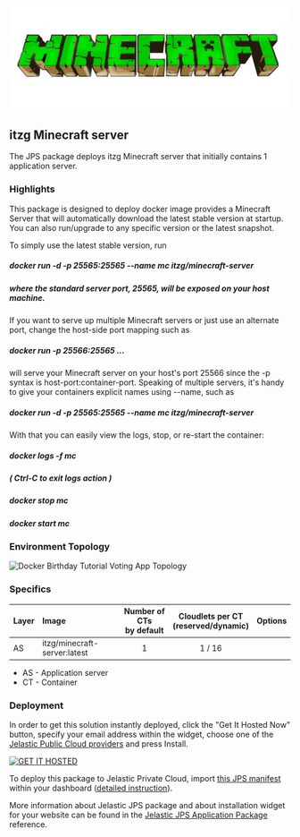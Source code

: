 [![itzg Minecraft server](images/Minecraft.png)](../../../jelastic-docker-birthday)
## itzg Minecraft server

The JPS package deploys itzg Minecraft server that initially contains 1 application server.

### Highlights
This package is designed to deploy docker image provides a Minecraft Server that will automatically download the latest stable version at startup. You can also run/upgrade to any specific version or the latest snapshot.

To simply use the latest stable version, run
##### docker run -d -p 25565:25565 --name mc itzg/minecraft-server
##### where the standard server port, 25565, will be exposed on your host machine.

If you want to serve up multiple Minecraft servers or just use an alternate port,
change the host-side port mapping such as
##### docker run -p 25566:25565 ...

will serve your Minecraft server on your host's port 25566 since the -p syntax is
host-port:container-port.
Speaking of multiple servers, it's handy to give your containers explicit names using --name, such as

##### docker run -d -p 25565:25565 --name mc itzg/minecraft-server

With that you can easily view the logs, stop, or re-start the container:

##### docker logs -f mc
#####   ( Ctrl-C to exit logs action )
##### docker stop mc
##### docker start mc


### Environment Topology

![Docker Birthday Tutorial Voting App Topology](https://docs.google.com/drawings/d/12zfJ4rPRBFMcZ_pwF86N6a7YGwTL4uImNdwf3MJwOcs/pub?w=276&h=216)

### Specifics

Layer                |     Image          | Number of CTs <br/> by default | Cloudlets per CT <br/> (reserved/dynamic) | Options
-------------------- | :---------------- | :----------------------------: | :---------------------------------------: | :-----:
AS                   | itzg/minecraft-server:latest |       1                        |           1 / 16                          | 

* AS - Application server 
* CT - Container

### Deployment

In order to get this solution instantly deployed, click the "Get It Hosted Now" button, specify your email address within the widget, choose one of the [Jelastic Public Cloud providers](https://jelastic.cloud) and press Install.

[![GET IT HOSTED](https://raw.githubusercontent.com/jelastic-jps/jpswiki/master/images/getithosted.png)](https://jelastic.com/install-application/?manifest=https%3A%2F%2Fgithub.com%2Fjelastic-jps%2Fitzg-minecraft-server%2Fraw%2Fmaster%2Fmanifest.jps)

To deploy this package to Jelastic Private Cloud, import [this JPS manifest](../../raw/master/manifest.jps) within your dashboard ([detailed instruction](https://docs.jelastic.com/environment-export-import#import)).

More information about Jelastic JPS package and about installation widget for your website can be found in the [Jelastic JPS Application Package](https://github.com/jelastic-jps/jpswiki/wiki/Jelastic-JPS-Application-Package) reference.